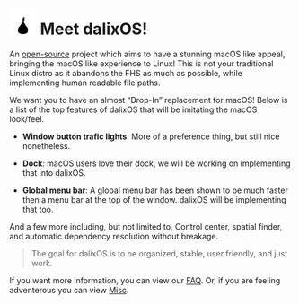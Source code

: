 # ![Logo](Logo48x48.png "Logo") Meet dalixOS!

An [open-source](https://github.com/FigSystems/dalixOS) project which aims to have a stunning macOS like
appeal, bringing the macOS like experience to Linux! This is not your traditional Linux distro as it
abandons the FHS as much as possible, while implementing human readable file paths.


We want you to have an almost “Drop-In” replacement for macOS! Below is a list of the top features of dalixOS that will be imitating the macOS look/feel.

 - **Window button trafic lights**: More of a preference thing, but still nice nonetheless.

 - **Dock**: macOS users love their dock, we will be working on implementing that into dalixOS.

 - **Global menu bar**: A global menu bar has been shown to be much faster then a menu bar at the top of the window. dalixOS will be implementing that too.

And a few more including, but not limited to, Control center, spatial finder, and automatic dependency resolution without breakage.

> The goal for dalixOS is to be organized, stable, user friendly, and just work.

If you want more information, you can view our [FAQ](FAQ.md). Or, if you are feeling adventerous you can view [Misc](Misc.md).
